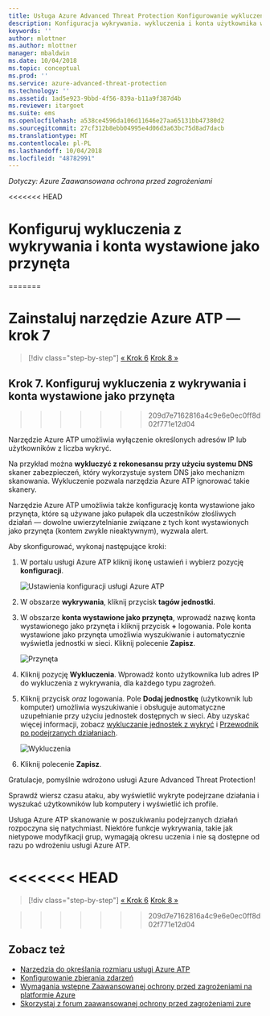 ```yaml
---
title: Usługa Azure Advanced Threat Protection Konfigurowanie wykluczenia z wykrywania i konta wystawione jako przynęta | Dokumentacja firmy Microsoft
description: Konfiguracja wykrywania. wykluczenia i konta użytkownika wystawionego jako przynęta.
keywords: ''
author: mlottner
ms.author: mlottner
manager: mbaldwin
ms.date: 10/04/2018
ms.topic: conceptual
ms.prod: ''
ms.service: azure-advanced-threat-protection
ms.technology: ''
ms.assetid: 1ad5e923-9bbd-4f56-839a-b11a9f387d4b
ms.reviewer: itargoet
ms.suite: ems
ms.openlocfilehash: a538ce4596da106d11646e27aa65131bb47380d2
ms.sourcegitcommit: 27cf312b8ebb04995e4d06d3a63bc75d8ad7dacb
ms.translationtype: MT
ms.contentlocale: pl-PL
ms.lasthandoff: 10/04/2018
ms.locfileid: "48782991"
---
```

*Dotyczy: Azure Zaawansowana ochrona przed zagrożeniami*


<<<<<<< HEAD
# <a name="configure-detection-exclusions-and-honeytoken-accounts"></a>Konfiguruj wykluczenia z wykrywania i konta wystawione jako przynęta
=======

# <a name="install-azure-atp---step-7"></a>Zainstaluj narzędzie Azure ATP — krok 7

> [!div class="step-by-step"]
> [« Krok 6](install-atp-step6-vpn.md)
> [Krok 8 »](install-atp-step8-samr.md)

## <a name="step-7-configure-detection-exclusions-and-honeytoken-accounts"></a>Krok 7. Konfiguruj wykluczenia z wykrywania i konta wystawione jako przynęta
>>>>>>> 209d7e7162816a4c9e6e0ec0ff8d02f771e12d04

Narzędzie Azure ATP umożliwia wyłączenie określonych adresów IP lub użytkowników z liczba wykryć. 

Na przykład można **wykluczyć z rekonesansu przy użyciu systemu DNS** skaner zabezpieczeń, który wykorzystuje system DNS jako mechanizm skanowania. Wykluczenie pozwala narzędzia Azure ATP ignorować takie skanery.  

Narzędzie Azure ATP umożliwia także konfigurację konta wystawione jako przynęta, które są używane jako pułapek dla uczestników złośliwych działań — dowolne uwierzytelnianie związane z tych kont wystawionych jako przynęta (kontem zwykle nieaktywnym), wyzwala alert.

Aby skonfigurować, wykonaj następujące kroki:

1.  W portalu usługi Azure ATP kliknij ikonę ustawień i wybierz pozycję **konfiguracji**.

    ![Ustawienia konfiguracji usługi Azure ATP](media/atp-config-menu.png)

2.  W obszarze **wykrywania**, kliknij przycisk **tagów jednostki**.

3. W obszarze **konta wystawione jako przynęta**, wprowadź nazwę konta wystawionego jako przynęta i kliknij przycisk **+** logowania. Pole konta wystawione jako przynęta umożliwia wyszukiwanie i automatycznie wyświetla jednostki w sieci. Kliknij polecenie **Zapisz**.

   ![Przynęta](media/honeytoken-sensitive.png)

4. Kliknij pozycję **Wykluczenia**. Wprowadź konto użytkownika lub adres IP do wykluczenia z wykrywania, dla każdego typu zagrożeń. 
5. Kliknij przycisk *oraz* logowania. Pole **Dodaj jednostkę** (użytkownik lub komputer) umożliwia wyszukiwanie i obsługuje automatyczne uzupełnianie przy użyciu jednostek dostępnych w sieci. Aby uzyskać więcej informacji, zobacz [wykluczanie jednostek z wykryć](excluding-entities-from-detections.md) i [Przewodnik po podejrzanych działaniach](suspicious-activity-guide.md).

   ![Wykluczenia](media/exclusions.png)

6.  Kliknij polecenie **Zapisz**.


Gratulacje, pomyślnie wdrożono usługi Azure Advanced Threat Protection!

Sprawdź wiersz czasu ataku, aby wyświetlić wykryte podejrzane działania i wyszukać użytkowników lub komputery i wyświetlić ich profile.

Usługa Azure ATP skanowanie w poszukiwaniu podejrzanych działań rozpoczyna się natychmiast. Niektóre funkcje wykrywania, takie jak nietypowe modyfikacji grup, wymagają okresu uczenia i nie są dostępne od razu po wdrożeniu usługi Azure ATP.


<a name="-head"></a><<<<<<< HEAD
=======

> [!div class="step-by-step"]
> [« Krok 6](install-atp-step6-vpn.md)
> [Krok 8 »](install-atp-step8-samr.md)

>>>>>>> 209d7e7162816a4c9e6e0ec0ff8d02f771e12d04
## <a name="see-also"></a>Zobacz też
- [Narzędzia do określania rozmiaru usługi Azure ATP](http://aka.ms/aatpsizingtool)
- [Konfigurowanie zbierania zdarzeń](configure-event-collection.md)
- [Wymagania wstępne Zaawansowanej ochrony przed zagrożeniami na platformie Azure](atp-prerequisites.md)
- [Skorzystaj z forum zaawansowanej ochrony przed zagrożeniami zure](https://aka.ms/azureatpcommunity)
